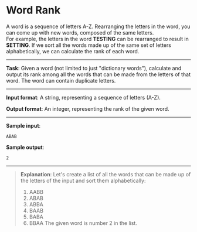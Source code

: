 # Word Rank

A word is a sequence of letters A-Z. Rearranging the letters in the word, you can come up with new words, composed of the same letters.  
For example, the letters in the word **TESTING** can be rearranged to result in **SETTING**. 
If we sort all the words made up of the same set of letters alphabetically, we can calculate the rank of each word.   
 
---

**Task**: Given a word (not limited to just "dictionary words"), calculate and output its rank among all the words that can be made from the letters of that word. The word can contain duplicate letters. 
 
---

**Input format**: A string, representing a sequence of letters (A-Z). 
 
**Output format**: An integer, representing the rank of the given word. 
 
---

**Sample input**:
```
ABAB
``` 
 
**Sample output**: 
```
2
```

---

>**Explanation**: Let's create a list of all the words that can be made up of the letters of the input and sort them alphabetically: 
>1. AABB 
>2. ABAB 
>3. ABBA 
>4. BAAB 
>5. BABA 
>6. BBAA 
>The given word is number 2 in the list.